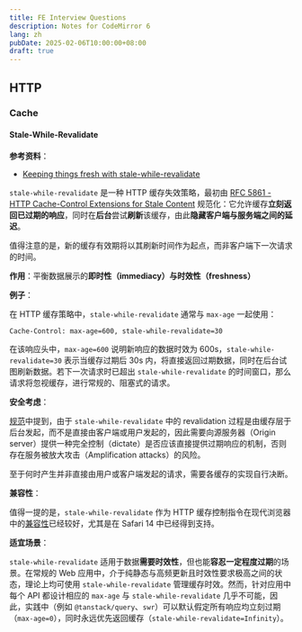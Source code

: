 ```yaml
---
title: FE Interview Questions
description: Notes for CodeMirror 6
lang: zh
pubDate: 2025-02-06T10:00:00+08:00
draft: true
---
```


## HTTP

### Cache

#### Stale-While-Revalidate

**参考资料**：

- [Keeping things fresh with stale-while-revalidate](https://web.dev/articles/stale-while-revalidate)

`stale-while-revalidate` 是一种 HTTP 缓存失效策略，最初由 [RFC 5861 - HTTP Cache-Control Extensions for Stale Content](https://datatracker.ietf.org/doc/html/rfc5861) 规范化：它允许缓存**立刻返回已过期的响应**，同时在**后台**尝试**刷新**该缓存，由此**隐藏客户端与服务端之间的延迟**。

值得注意的是，新的缓存有效期将以其刷新时间作为起点，而非客户端下一次请求的时间。

**作用**：平衡数据展示的**即时性（immediacy）**与**时效性（freshness）**

**例子**：

在 HTTP 缓存策略中，`stale-while-revalidate` 通常与 `max-age` 一起使用：

```http
Cache-Control: max-age=600, stale-while-revalidate=30
```

在该响应头中，`max-age=600` 说明新响应的数据时效为 600s，`stale-while-revalidate=30` 表示当缓存过期后 30s 内，将直接返回过期数据，同时在后台试图刷新数据。若下一次请求时已超出 `stale-while-revalidate` 的时间窗口，那么请求将忽视缓存，进行常规的、阻塞式的请求。

**安全考虑**：

[规范](https://datatracker.ietf.org/doc/html/rfc5861#section-5)中提到，由于 `stale-while-revalidate` 中的 revalidation 过程是由缓存层于后台发起，而不是直接由客户端或用户发起的，因此需要向源服务器（Origin server）提供一种完全控制（dictate）是否应该直接提供过期响应的机制，否则存在服务被放大攻击（Amplification attacks）的风险。

至于何时产生并非直接由用户或客户端发起的请求，需要各缓存的实现自行决断。

**兼容性**：

值得一提的是，`stale-while-revalidate` 作为 HTTP 缓存控制指令在现代浏览器中的[兼容性](https://caniuse.com/mdn-http_headers_cache-control_stale-while-revalidate)已经较好，尤其是在 Safari 14 中已经得到支持。

**适宜场景**：

`stale-while-revalidate` 适用于数据**需要时效性**，但也能**容忍一定程度过期**的场景。在常规的 Web 应用中，介于纯静态与高频更新且时效性要求极高之间的状态，理论上均可使用 `stale-while-revalidate` 管理缓存时效。然而，针对应用中每个 API 都设计相应的 `max-age` 与 `stale-while-revalidate` 几乎不可能，因此，实践中（例如 `@tanstack/query`、`swr`）可以默认假定所有响应均立刻过期（`max-age=0`），同时永远优先返回缓存（`stale-while-revalidate=Infinity`）。
